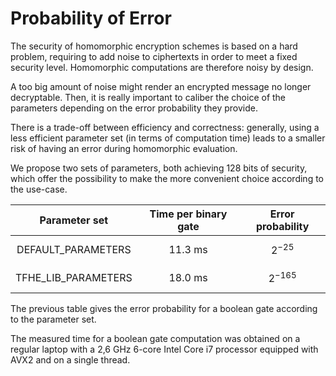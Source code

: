 # Probability of Error


The security of homomorphic encryption schemes is based on a hard problem, requiring to add noise
to ciphertexts in order to meet a fixed security level.
Homomorphic computations are therefore noisy by design.

A too big amount of noise might render an encrypted message no longer decryptable.
Then, it is really important to caliber the choice of the parameters depending on the error
probability they provide.

There is a trade-off between efficiency and correctness: generally, using a less efficient
parameter set (in
terms of computation time) leads to a smaller risk of having an error during homomorphic evaluation.

We propose two sets of parameters, both achieving 128 bits of security,  which offer the
possibility to make the more convenient choice according to the use-case.


|    Parameter set    | Time per binary gate | Error probability |
|:-------------------:|:--------------------:|:-----------------:|
|  DEFAULT_PARAMETERS |        11.3 ms       |    $$2^{-25}$$    |
| TFHE_LIB_PARAMETERS |        18.0 ms       |   $$2^{-165}$$    |


The previous table gives the error probability for a boolean gate according to the parameter set.

The measured time for a boolean gate computation was obtained on a regular laptop with a 2,6 GHz
6-core Intel Core i7 processor equipped with AVX2 and on a single thread.

